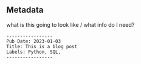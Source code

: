 ## Metadata

what is this going to look like / what info do I need?

```
-----------------
Pub Date: 2023-01-03
Title: This is a blog post
Labels: Python, SQL,
-----------------
```
